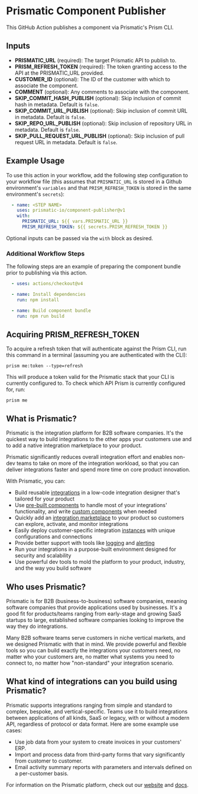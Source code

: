 # Prismatic Component Publisher

This GitHub Action publishes a component via Prismatic's Prism CLI.

## Inputs

- **PRISMATIC_URL** (required): The target Prismatic API to publish to.
- **PRISM_REFRESH_TOKEN** (required): The token granting access to the API at the PRISMATIC_URL provided.
- **CUSTOMER_ID** (optional): The ID of the customer with which to associate the component.
- **COMMENT** (optional): Any comments to associate with the component.
- **SKIP_COMMIT_HASH_PUBLISH** (optional): Skip inclusion of commit hash in metadata. Default is `false`.
- **SKIP_COMMIT_URL_PUBLISH** (optional): Skip inclusion of commit URL in metadata. Default is `false`.
- **SKIP_REPO_URL_PUBLISH** (optional): Skip inclusion of repository URL in metadata. Default is `false`.
- **SKIP_PULL_REQUEST_URL_PUBLISH** (optional): Skip inclusion of pull request URL in metadata. Default is `false`.

## Example Usage

To use this action in your workflow, add the following step configuration to your workflow file (this assumes that `PRISMATIC_URL` is stored in a Github environment's `variables` and that `PRISM_REFRESH_TOKEN` is stored in the same environment's `secrets`):

```yaml
  - name: <STEP NAME>
    uses: prismatic-io/component-publisher@v1
    with:
      PRISMATIC_URL: ${{ vars.PRISMATIC_URL }}
      PRISM_REFRESH_TOKEN: ${{ secrets.PRISM_REFRESH_TOKEN }}
```
Optional inputs can be passed via the `with` block as desired. 

### Additional Workflow Steps

The following steps are an example of preparing the component bundle prior to publishing via this action. 
```yaml
  - uses: actions/checkout@v4

  - name: Install dependencies
    run: npm install

  - name: Build component bundle
    run: npm run build
```

## Acquiring PRISM_REFRESH_TOKEN

To acquire a refresh token that will authenticate against the Prism CLI, run this command in a terminal (assuming you are authenticated with the CLI):
```
prism me:token --type=refresh
```
This will produce a token valid for the Prismatic stack that your CLI is currently configured to. To check which API Prism is currently configured for, run:
```
prism me
```

## What is Prismatic?

Prismatic is the integration platform for B2B software companies. It's the quickest way to build integrations to the other apps your customers use and to add a native integration marketplace to your product.

Prismatic significantly reduces overall integration effort and enables non-dev teams to take on more of the integration workload, so that you can deliver integrations faster and spend more time on core product innovation.

With Prismatic, you can:

- Build reusable [integrations](https://prismatic.io/docs/integrations) in a low-code integration designer that's tailored for your product
- Use [pre-built components](https://prismatic.io/docs/components/component-catalog) to handle most of your integrations' functionality, and write [custom components](https://prismatic.io/docs/custom-components/writing-custom-components) when needed
- Quickly add an [integration marketplace](https://prismatic.io/docs/integration-marketplace) to your product so customers can explore, activate, and monitor integrations
- Easily deploy customer-specific integration [instances](https://prismatic.io/docs/instances) with unique configurations and connections
- Provide better support with tools like [logging](https://prismatic.io/docs/logging) and [alerting](https://prismatic.io/docs/monitoring-and-alerting)
- Run your integrations in a purpose-built environment designed for security and scalability
- Use powerful dev tools to mold the platform to your product, industry, and the way you build software

## Who uses Prismatic?

Prismatic is for B2B (business-to-business) software companies, meaning software companies that provide applications used by businesses. It's a good fit for products/teams ranging from early-stage and growing SaaS startups to large, established software companies looking to improve the way they do integrations.

Many B2B software teams serve customers in niche vertical markets, and we designed Prismatic with that in mind. We provide powerful and flexible tools so you can build exactly the integrations your customers need, no matter who your customers are, no matter what systems you need to connect to, no matter how "non-standard" your integration scenario.

## What kind of integrations can you build using Prismatic?

Prismatic supports integrations ranging from simple and standard to complex, bespoke, and vertical-specific.
Teams use it to build integrations between applications of all kinds, SaaS or legacy, with or without a modern API, regardless of protocol or data format.
Here are some example use cases:

- Use job data from your system to create invoices in your customers' ERP.
- Import and process data from third-party forms that vary significantly from customer to customer.
- Email activity summary reports with parameters and intervals defined on a per-customer basis.

For information on the Prismatic platform, check out our [website](https://prismatic.io) and [docs](https://prismatic.io/docs).
